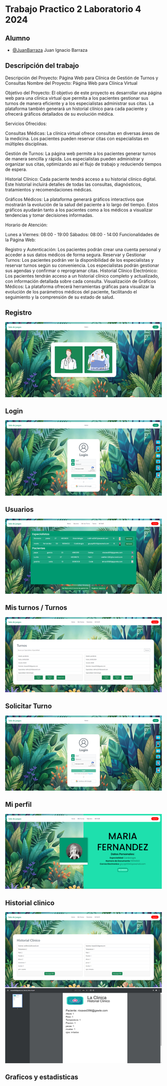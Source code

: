 # Trabajo Practico 2 Laboratorio 4 2024

## Alumno

- [@JuanBarraza](https://www.github.com/juanbarraza78)
  Juan Ignacio Barraza

## Descripción del trabajo

Descripción del Proyecto: Página Web para Clínica de Gestión de Turnos y Consultas
Nombre del Proyecto: Página Web para Clínica Virtual

Objetivo del Proyecto:
El objetivo de este proyecto es desarrollar una página web para una clínica virtual que permita a los pacientes gestionar sus turnos de manera eficiente y a los especialistas administrar sus citas. La plataforma también generará un historial clínico para cada paciente y ofrecerá gráficos detallados de su evolución médica.

Servicios Ofrecidos:

Consultas Médicas:
La clínica virtual ofrece consultas en diversas áreas de la medicina. Los pacientes pueden reservar citas con especialistas en múltiples disciplinas.

Gestión de Turnos:
La página web permite a los pacientes generar turnos de manera sencilla y rápida. Los especialistas pueden administrar y organizar sus citas, optimizando así el flujo de trabajo y reduciendo tiempos de espera.

Historial Clínico:
Cada paciente tendrá acceso a su historial clínico digital. Este historial incluirá detalles de todas las consultas, diagnósticos, tratamientos y recomendaciones médicas.

Gráficos Médicos:
La plataforma generará gráficos interactivos que mostrarán la evolución de la salud del paciente a lo largo del tiempo. Estos gráficos ayudarán tanto a los pacientes como a los médicos a visualizar tendencias y tomar decisiones informadas.

Horario de Atención:

Lunes a Viernes: 08:00 - 19:00
Sábados: 08:00 - 14:00
Funcionalidades de la Página Web:

Registro y Autenticación: Los pacientes podrán crear una cuenta personal y acceder a sus datos médicos de forma segura.
Reservar y Gestionar Turnos: Los pacientes podrán ver la disponibilidad de los especialistas y reservar turnos según su conveniencia. Los especialistas podrán gestionar sus agendas y confirmar o reprogramar citas.
Historial Clínico Electrónico: Los pacientes tendrán acceso a un historial clínico completo y actualizado, con información detallada sobre cada consulta.
Visualización de Gráficos Médicos: La plataforma ofrecerá herramientas gráficas para visualizar la evolución de los parámetros médicos del paciente, facilitando el seguimiento y la comprensión de su estado de salud.

## Registro

<img src="https://github.com/juanbarraza78/spLabo4/blob/main/src/imgGitHub/registro.png" alt="Login" />

## Login

<img src="https://github.com/juanbarraza78/spLabo4/blob/main/src/imgGitHub/Login.png" alt="Login" />

## Usuarios

<img src="https://github.com/juanbarraza78/spLabo4/blob/main/src/imgGitHub/usuarios.png" alt="Login" />

## Mis turnos / Turnos

<img src="https://github.com/juanbarraza78/spLabo4/blob/main/src/imgGitHub/mis_turnos.png" alt="Login" />

## Solicitar Turno

<img src="https://github.com/juanbarraza78/spLabo4/blob/main/src/imgGitHub/Login.png" alt="Login" />

## Mi perfil

<img src="https://github.com/juanbarraza78/spLabo4/blob/main/src/imgGitHub/mi_perfil.png" alt="Login" />

## Historial clinico

<img src="https://github.com/juanbarraza78/spLabo4/blob/main/src/imgGitHub/historial_medico.png" alt="Login" />
<img src="https://github.com/juanbarraza78/spLabo4/blob/main/src/imgGitHub/historial_medico_2.png" alt="Login" />

## Graficos y estadisticas
